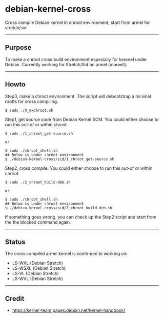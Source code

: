 # debian-kernel-cross
Cross compile Debian kernel in chroot environment, start from armel for stretch/sid


----
Purpose
----

To make a chroot cross build environment especially for kerenel under Debian.
Currently working for Stretch/Sid on armel (marvell).


----
Howto
----

Step0, make a chroot environment. The script will debootstrap a minimal rootfs for cross compiling.

	$ sudo ./0_mkchroot.sh

Step1, get source code from Debian Kernel SCM. You could either choose to run this out-of or within chroot

	$ sudo ./1_chroot_get-source.sh

	or

	$ sudo ./chroot_shell.sh
	## Below is under chroot environment
	$ ./debian-kernel-cross/sid/1_chroot_get-source.sh

Step2, cross compile. You could either choose to run this out-of or within chroot.

	$ sudo ./2_chroot_build-deb.sh

	or

	$ sudo ./chroot_shell.sh
	## Below is under chroot environment
	$ ./debian-kernel-cross/sid/2_chroot_build-deb.sh

If something goes wrong, you can check up the Step2 script and start from the the blocked command again.


----
Status
----

The cross compiled armel kernel is confirmed to working on:

 - LS-WXL (Debian Stretch)
 - LS-WSXL (Debian Stretch)
 - LS-VL (Debian Stretch)
 - LS-WVL (Debian Stretch)


----
Credit
----

- https://kernel-team.pages.debian.net/kernel-handbook/
